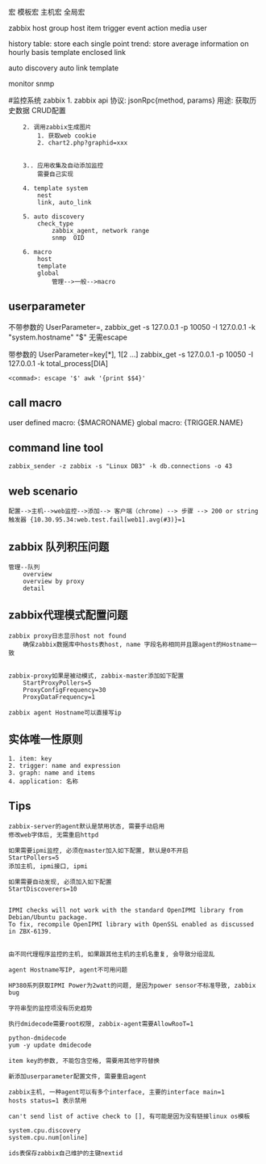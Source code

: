 宏
    模板宏
    主机宏
    全局宏

zabbix
    host group
        host
            item
                trigger
                    event
                        action
                            media
                                user

history table: store each single point
trend: store average information on hourly basis
template
    enclosed
    link

auto discovery
auto link template

monitor
    snmp



#监控系统
    zabbix
        1. zabbix api
            协议: jsonRpc{method, params}
            用途:
                获取历史数据
                CRUD配置

        2. 调用zabbix生成图片
            1. 获取web cookie
            2. chart2.php?graphid=xxx
            

        3.. 应用收集及自动添加监控
            需要自己实现

        4. template system
            nest
            link, auto_link

        5. auto discovery
            check_type
                zabbix_agent, network range
                snmp  OID

        6. macro
            host
            template
            global
                管理-->一般-->macro


## userparameter
不带参数的
    UserParameter=<key>,<command>
    zabbix_get -s 127.0.0.1 -p 10050 -I 127.0.0.1 -k "system.hostname"
    "$" 无需escape

带参数的
    UserParameter=key[*],<command> $1 [$2 ...]
    zabbix_get -s 127.0.0.1 -p 10050 -I 127.0.0.1 -k total_process[DIA]

    <commad>: escape '$' awk '{print $$4}'


## call macro
user defined macro: {$MACRONAME} 
global macro: {TRIGGER.NAME}


## command line tool
```
zabbix_sender -z zabbix -s "Linux DB3" -k db.connections -o 43

```

## web scenario 
```
配置-->主机-->web监控-->添加--> 客户端（chrome) --> 步骤 --> 200 or string
触发器 {10.30.95.34:web.test.fail[web1].avg(#3)}=1
```

## zabbix 队列积压问题
```
管理--队列
    overview
    overview by proxy
    detail
```
## zabbix代理模式配置问题
```
zabbix proxy日志显示host not found
    确保zabbix数据库中hosts表host, name 字段名称相同并且跟agent的Hostname一致


zabbix-proxy如果是被动模式, zabbix-master添加如下配置
    StartProxyPollers=5
    ProxyConfigFrequency=30
    ProxyDataFrequency=1

zabbix agent Hostname可以直接写ip
```
## 实体唯一性原则
```
1. item: key
2. trigger: name and expression
3. graph: name and items
4. application: 名称
```
## Tips
```
zabbix-server的agent默认是禁用状态, 需要手动启用
修改web字体后, 无需重启httpd

如果需要ipmi监控, 必须在master加入如下配置, 默认是0不开启
StartPollers=5
添加主机, ipmi接口, ipmi

如果需要自动发现, 必须加入如下配置
StartDiscoverers=10


IPMI checks will not work with the standard OpenIPMI library from Debian/Ubuntu package. 
To fix, recompile OpenIPMI library with OpenSSL enabled as discussed in ZBX-6139.


由不同代理程序监控的主机, 如果跟其他主机的主机名重复, 会导致分组混乱

agent Hostname写IP, agent不可用问题

HP380系列获取IPMI Power为2watt的问题, 是因为power sensor不标准导致, zabbix bug

字符串型的监控项没有历史趋势

执行dmidecode需要root权限, zabbix-agent需要AllowRooT=1

python-dmidecode
yum -y update dmidecode

item key的参数, 不能包含空格, 需要用其他字符替换

新添加userparameter配置文件, 需要重启agent

zabbix主机, 一种agent可以有多个interface, 主要的interface main=1
hosts status=1 表示禁用

can't send list of active check to [], 有可能是因为没有链接linux os模板

system.cpu.discovery
system.cpu.num[online]

ids表保存zabbix自己维护的主键nextid
```

